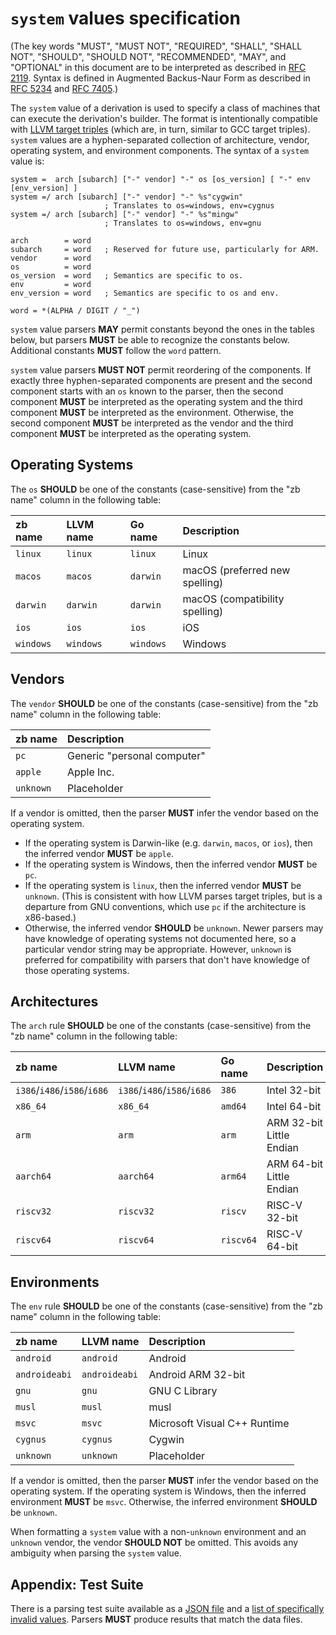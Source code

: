 # `system` values specification

(The key words "MUST", "MUST NOT", "REQUIRED", "SHALL", "SHALL NOT",
"SHOULD", "SHOULD NOT", "RECOMMENDED", "MAY", and "OPTIONAL" in this
document are to be interpreted as described in [RFC 2119][].
Syntax is defined in Augmented Backus-Naur Form as described in [RFC 5234][] and [RFC 7405][].)

The `system` value of a derivation is used to specify a class of machines that can execute the derivation's builder.
The format is intentionally compatible with [LLVM target triples][]
(which are, in turn, similar to GCC target triples).
`system` values are a hyphen-separated collection of architecture, vendor, operating system, and environment components.
The syntax of a `system` value is:

```abnf
system =  arch [subarch] ["-" vendor] "-" os [os_version] [ "-" env [env_version] ]
system =/ arch [subarch] ["-" vendor] "-" %s"cygwin"
                     ; Translates to os=windows, env=cygnus
system =/ arch [subarch] ["-" vendor] "-" %s"mingw"
                     ; Translates to os=windows, env=gnu

arch        = word
subarch     = word   ; Reserved for future use, particularly for ARM.
vendor      = word
os          = word
os_version  = word   ; Semantics are specific to os.
env         = word
env_version = word   ; Semantics are specific to os and env.

word = *(ALPHA / DIGIT / "_")
```

`system` value parsers **MAY** permit constants beyond the ones in the tables below,
but parsers **MUST** be able to recognize the constants below.
Additional constants **MUST** follow the `word` pattern.

`system` value parsers **MUST NOT** permit reordering of the components.
If exactly three hyphen-separated components are present and the second component starts with an `os` known to the parser,
then the second component **MUST** be interpreted as the operating system
and the third component **MUST** be interpreted as the environment.
Otherwise, the second component **MUST** be interpreted as the vendor
and the third component **MUST** be interpreted as the operating system.

[RFC 2119]: https://datatracker.ietf.org/doc/html/rfc2119
[RFC 5234]: https://datatracker.ietf.org/doc/html/rfc5234
[RFC 7405]: https://datatracker.ietf.org/doc/html/rfc7405
[LLVM target triples]: https://clang.llvm.org/docs/CrossCompilation.html#target-triple

## Operating Systems

The `os` **SHOULD** be one of the constants (case-sensitive) from the "zb name" column in the following table:

| zb name   | LLVM name | Go name   | Description                          |
| :-------- | :-------- | :-------- | :----------------------------------- |
| `linux`   | `linux`   | `linux`   | Linux                                |
| `macos`   | `macos`   | `darwin`  | macOS (preferred new spelling)       |
| `darwin`  | `darwin`  | `darwin`  | macOS (compatibility spelling)       |
| `ios`     | `ios`     | `ios`     | iOS                                  |
| `windows` | `windows` | `windows` | Windows                              |

## Vendors

The `vendor` **SHOULD** be one of the constants (case-sensitive) from the "zb name" column in the following table:

| zb name   | Description                 |
| :-------- | :-------------------------- |
| `pc`      | Generic "personal computer" |
| `apple`   | Apple Inc.                  |
| `unknown` | Placeholder                 |

If a vendor is omitted, then the parser **MUST** infer the vendor based on the operating system.

- If the operating system is Darwin-like (e.g. `darwin`, `macos`, or `ios`),
  then the inferred vendor **MUST** be `apple`.
- If the operating system is Windows, then the inferred vendor **MUST** be `pc`.
- If the operating system is `linux`, then the inferred vendor **MUST** be `unknown`.
  (This is consistent with how LLVM parses target triples,
  but is a departure from GNU conventions,
  which use `pc` if the architecture is x86-based.)
- Otherwise, the inferred vendor **SHOULD** be `unknown`.
  Newer parsers may have knowledge of operating systems not documented here,
  so a particular vendor string may be appropriate.
  However, `unknown` is preferred
  for compatibility with parsers that don't have knowledge of those operating systems.

## Architectures

The `arch` rule **SHOULD** be one of the constants (case-sensitive) from the "zb name" column in the following table:

| zb name                     | LLVM name                   | Go name   | Description              |
| :-------------------------- | :-------------------------- | :-------- | :----------------------- |
| `i386`/`i486`/`i586`/`i686` | `i386`/`i486`/`i586`/`i686` | `386`     | Intel 32-bit             |
| `x86_64`                    | `x86_64`                    | `amd64`   | Intel 64-bit             |
| `arm`                       | `arm`                       | `arm`     | ARM 32-bit Little Endian |
| `aarch64`                   | `aarch64`                   | `arm64`   | ARM 64-bit Little Endian |
| `riscv32`                   | `riscv32`                   | `riscv`   | RISC-V 32-bit            |
| `riscv64`                   | `riscv64`                   | `riscv64` | RISC-V 64-bit            |

## Environments

The `env` rule **SHOULD** be one of the constants (case-sensitive) from the "zb name" column in the following table:

| zb name       | LLVM name     | Description                  |
| :------------ | :------------ | :--------------------------- |
| `android`     | `android`     | Android                      |
| `androideabi` | `androideabi` | Android ARM 32-bit           |
| `gnu`         | `gnu`         | GNU C Library                |
| `musl`        | `musl`        | musl                         |
| `msvc`        | `msvc`        | Microsoft Visual C++ Runtime |
| `cygnus`      | `cygnus`      | Cygwin                       |
| `unknown`     | `unknown`     | Placeholder                  |

If a vendor is omitted, then the parser **MUST** infer the vendor based on the operating system.
If the operating system is Windows, then the inferred environment **MUST** be `msvc`.
Otherwise, the inferred environment **SHOULD** be `unknown`.

When formatting a `system` value with a non-`unknown` environment and an `unknown` vendor,
the vendor **SHOULD NOT** be omitted.
This avoids any ambiguity when parsing the `system` value.

## Appendix: Test Suite

There is a parsing test suite available as a [JSON file](testdata/known_triples.jwcc)
and a [list of specifically invalid values](testdata/bad_triples.jwcc).
Parsers **MUST** produce results that match the data files.
